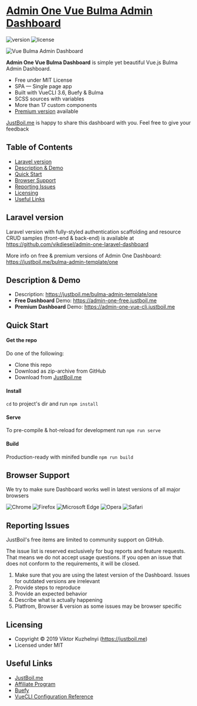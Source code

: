 # [Admin One Vue Bulma Admin Dashboard](https://justboil.me/bulma-admin-template/one)

![version](https://img.shields.io/badge/version-1.2.0-blue.svg)  ![license](https://img.shields.io/badge/license-MIT-blue.svg)

![Vue Bulma Admin Dashboard](https://justboil.me/images/one/preview-free.jpg?v=1.2.0)

**Admin One Vue Bulma Dashboard** is simple yet beautiful Vue.js Bulma Admin Dashboard.

* Free under MIT License
* SPA — Single page app
* Built with VueCLI 3.6, Buefy & Bulma
* SCSS sources with variables
* More than 17 custom components
* [Premium version](https://justboil.me/bulma-admin-template/one) available

[JustBoil.me](https://justboil.me) is happy to share this dashboard with you. Feel free to give your feedback

## Table of Contents

* [Laravel version](#laravel-version)
* [Description & Demo](#description--demo)
* [Quick Start](#quick-start)
* [Browser Support](#browser-support)
* [Reporting Issues](#reporting-issues)
* [Licensing](#licensing)
* [Useful Links](#useful-links)

## Laravel version

Laravel version with fully-styled authentication scaffolding and resource CRUD samples (front-end & back-end) is available at https://github.com/vikdiesel/admin-one-laravel-dashboard 

More info on free & premium versions of Admin One Dashboard: https://justboil.me/bulma-admin-template/one

## Description & Demo

* Description: https://justboil.me/bulma-admin-template/one
* **Free Dashboard** Demo: https://admin-one-free.justboil.me
* **Premium Dashboard** Demo: https://admin-one-vue-cli.justboil.me

## Quick Start

#### Get the repo

Do one of the following:

* Clone this repo
* Download as zip-archive from GitHub
* Download from [JustBoil.me](https://justboil.me/bulma-admin-template/one)

#### Install

`cd` to project's dir and run `npm install` 

#### Serve

To pre-compile & hot-reload for development run `npm run serve`

#### Build

Production-ready with minifed bundle `npm run build`

## Browser Support

We try to make sure Dashboard works well in latest versions of all major browsers

![Chrome](https://justboil.me/images/browsers/chrome.png) ![Firefox](https://justboil.me/images/browsers/firefox.png) ![Microsoft Edge](https://justboil.me/images/browsers/edge.png) ![Opera](https://justboil.me/images/browsers/opera.png) ![Safari](https://justboil.me/images/browsers/safari.png)

## Reporting Issues

JustBoil's free items are limited to community support on GitHub.

The issue list is reserved exclusively for bug reports and feature requests. That means we do not accept usage questions. If you open an issue that does not conform to the requirements, it will be closed.

1. Make sure that you are using the latest version of the Dashboard. Issues for outdated versions are irrelevant
2. Provide steps to reproduce
3. Provide an expected behavior
4. Describe what is actually happening 
5. Platfrom, Browser & version as some issues may be browser specific

## Licensing

- Copyright &copy; 2019 Viktor Kuzhelnyi (https://justboil.me)
- Licensed under MIT

## Useful Links

- [JustBoil.me](https://justboil.me)
- [Affiliate Program](https://justboil.me/info/affiliates)
- [Buefy](https://buefy.org)
- [VueCLI Configuration Reference](https://cli.vuejs.org/config/)
